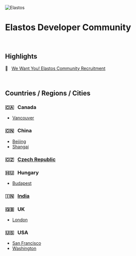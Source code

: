 ![Elastos](https://avatars1.githubusercontent.com/u/11608578?s=100&v=4) 
# Elastos Developer Community
&nbsp;
## Highlights
🙌 &nbsp; [We Want You! Elastos Community Recruitment](https://medium.com/elastos/we-want-you-elastos-community-recruitment-da0e97694f63)

&nbsp;

## Countries / Regions / Cities

### 🇨🇦 &nbsp; Canada
- [Vancouver](Canada/VANCOUVER.md)

### 🇨🇳 &nbsp; China
- [Beijing](China/BEIJING.md)
- [Shangai](China/SHANGAI.md)

### 🇨🇿 &nbsp; [Czech Republic](Czech-Republic/README.md)

### 🇭🇺 &nbsp; Hungary
- [Budapest](Hungary/Budapest/README.md)

### 🇮🇳 &nbsp; [India](India/README.md)

### 🇬🇧 &nbsp; UK
- [London](UK/LONDON.md)

### 🇺🇸 &nbsp; USA
- [San Francisco](USA/SF.md)
- [Washington](USA/WASHINGTON.md)
